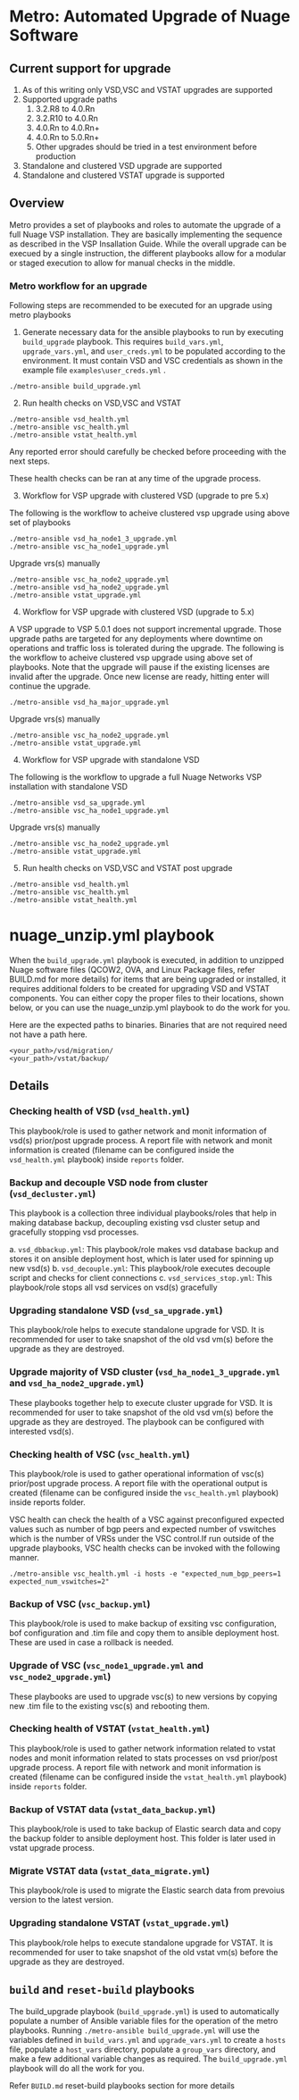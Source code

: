 # Metro: Automated Upgrade of Nuage Software

## Current support for upgrade

1. As of this writing only VSD,VSC and VSTAT upgrades are supported
1. Supported upgrade paths
   1. 3.2.R8 to 4.0.Rn
   1. 3.2.R10 to 4.0.Rn
   1. 4.0.Rn to 4.0.Rn+
   1. 4.0.Rn to 5.0.Rn+
   1. Other upgrades should be tried in a test environment before production
1. Standalone and clustered VSD upgrade are supported
1. Standalone and clustered VSTAT upgrade is supported

## Overview

Metro provides a set of playbooks and roles to automate the upgrade of a full Nuage VSP installation. They are basically implementing the sequence as described in the VSP Insallation Guide. While the overall upgrade can be execued by a single instruction, the different playbooks allow for a modular or staged execution to allow for manual checks in the middle.

### Metro workflow for an upgrade
Following steps are recommended to be executed for an upgrade using metro playbooks

1. Generate necessary data for the ansible playbooks to run by executing `build_upgrade` playbook. This requires `build_vars.yml`,  `upgrade_vars.yml`, and `user_creds.yml` to be populated according to the environment. It must contain VSD and VSC credentials as shown in the example file `examples\user_creds.yml` .

```
./metro-ansible build_upgrade.yml
```

2. Run health checks on VSD,VSC and VSTAT
```
./metro-ansible vsd_health.yml
./metro-ansible vsc_health.yml
./metro-ansible vstat_health.yml
```
Any reported error should carefully be checked before proceeding with the next steps.

These health checks can be ran at any time of the upgrade process.

3. Workflow for VSP upgrade with clustered VSD (upgrade to pre 5.x)

The following is the workflow to acheive clustered vsp upgrade using above set of playbooks

```
./metro-ansible vsd_ha_node1_3_upgrade.yml
./metro-ansible vsc_ha_node1_upgrade.yml
```
Upgrade vrs(s) manually

```
./metro-ansible vsc_ha_node2_upgrade.yml
./metro-ansible vsd_ha_node2_upgrade.yml
./metro-ansible vstat_upgrade.yml
```

4. Workflow for VSP upgrade with clustered VSD (upgrade to 5.x)

A VSP upgrade to VSP 5.0.1 does not support incremental upgrade. Those upgrade paths are targeted for any deployments where downtime on operations and traffic loss is tolerated during the upgrade.
The following is the workflow to acheive clustered vsp upgrade using above set of playbooks. Note that the upgrade will pause if the existing licenses are invalid after the upgrade. Once new license 
are ready, hitting enter will continue the upgrade.

```
./metro-ansible vsd_ha_major_upgrade.yml
```
Upgrade vrs(s) manually

```
./metro-ansible vsc_ha_node2_upgrade.yml
./metro-ansible vstat_upgrade.yml
```

4. Workflow for VSP upgrade with standalone VSD

The following is the workflow to upgrade a full Nuage Networks VSP installation with standalone VSD 

```
./metro-ansible vsd_sa_upgrade.yml
./metro-ansible vsc_ha_node1_upgrade.yml
```
Upgrade vrs(s) manually
```
./metro-ansible vsc_ha_node2_upgrade.yml
./metro-ansible vstat_upgrade.yml
```

5. Run health checks on VSD,VSC and VSTAT post upgrade
```
./metro-ansible vsd_health.yml
./metro-ansible vsc_health.yml
./metro-ansible vstat_health.yml
```

# nuage_unzip.yml playbook

When the `build_upgrade.yml` playbook is executed, in addition to unzipped Nuage software files (QCOW2, OVA, and Linux Package files, refer BUILD.md for more details) for items that are being upgraded or installed, it requires additional folders to be created for upgrading VSD and VSTAT components. You can either copy the proper files to their locations, shown below, or you can use the nuage_unzip.yml playbook to do the work for you.

Here are the expected paths to binaries. Binaries that are not required need not have a path here.

```
<your_path>/vsd/migration/
<your_path>/vstat/backup/

```

## Details

### Checking health of VSD (`vsd_health.yml`)

This playbook/role is used to gather network and monit information of vsd(s) prior/post upgrade process. A report file with network and monit information is created (filename can be configured inside the `vsd_health.yml` playbook) inside `reports` folder. 

### Backup and decouple VSD node from cluster (`vsd_decluster.yml`)

This playbook is a collection three individual playbooks/roles that help in making database backup, decoupling existing vsd cluster setup and gracefully stopping vsd processes.

a. `vsd_dbbackup.yml`: This playbook/role makes vsd database backup and stores it on ansible deployment host, which is later used for spinning up new vsd(s)
b. `vsd_decouple.yml`: This playbook/role executes decouple script and checks for client connections
c. `vsd_services_stop.yml`: This playbook/role stops all vsd services on vsd(s) gracefully

### Upgrading standalone VSD (`vsd_sa_upgrade.yml`)

This playbook/role helps to execute standalone upgrade for VSD. It is recommended for user to take snapshot of the old vsd vm(s) before the upgrade as they are destroyed.

### Upgrade majority of VSD cluster (`vsd_ha_node1_3_upgrade.yml` and `vsd_ha_node2_upgrade.yml`)

These playbooks together help to execute cluster upgrade for VSD. It is recommended for user to take snapshot of the old vsd vm(s) before the upgrade as they are destroyed.
The playbook can be configured with interested vsd(s).

### Checking health of VSC (`vsc_health.yml`)

This playbook/role is used to gather operational information of vsc(s) prior/post upgrade process. A report file with the operational output is created (filename can be configured inside the `vsc_health.yml` playbook) inside reports folder.

VSC health can check the health of a VSC against preconfigured expected values such as number of bgp peers and expected number of vswitches which is the number of VRSs under the VSC control.If run outside of the upgrade playbooks, VSC health checks can be invoked with the following manner.

```
./metro-ansible vsc_health.yml -i hosts -e "expected_num_bgp_peers=1 expected_num_vswitches=2"
```

### Backup of VSC (`vsc_backup.yml`)

This playbook/role is used to make backup of exsiting vsc configuration, bof configuration and .tim file and copy them to ansible deployment host. These are used in case a rollback is needed.

### Upgrade of VSC (`vsc_node1_upgrade.yml` and `vsc_node2_upgrade.yml`)

These playbooks are used to upgrade vsc(s) to new versions by copying new .tim file to the existing vsc(s) and rebooting them.

### Checking health of VSTAT (`vstat_health.yml`)

This playbook/role is used to gather network information related to vstat nodes and monit information related to stats processes on vsd prior/post upgrade process. A report file with network and monit information is created (filename can be configured inside the `vstat_health.yml` playbook) inside `reports` folder.

### Backup of VSTAT data (`vstat_data_backup.yml`)

This playbook/role is used to take backup of Elastic search data and copy the backup folder to ansible deployment host. This folder is later used in vstat upgrade process.

### Migrate VSTAT data (`vstat_data_migrate.yml`)

This playbook/role is used to migrate the Elastic search data from prevoius version to the latest version.

### Upgrading standalone VSTAT (`vstat_upgrade.yml`)

This playbook/role helps to execute standalone upgrade for VSTAT. It is recommended for user to take snapshot of the old vstat vm(s) before the upgrade as they are destroyed.

## `build` and `reset-build` playbooks

The build_upgrade playbook (`build_upgrade.yml`) is used to automatically populate a number of Ansible variable files for the operation of the metro playbooks. Running `./metro-ansible build_upgrade.yml` will use the variables defined in `build_vars.yml` and `upgrade_vars.yml` to create a `hosts` file, populate a `host_vars` directory, populate a `group_vars` directory, and make a few additional variable changes as required. The `build_upgrade.yml` playbook will do all the work for you.

Refer `BUILD.md` reset-build playbooks section for more details
